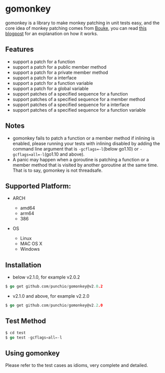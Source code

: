# gomonkey

gomonkey is a library to make monkey patching in unit tests easy, and the core idea of monkey patching comes from [Bouke](https://github.com/bouk), you can read [this blogpost](https://bou.ke/blog/monkey-patching-in-go/) for an explanation on how it works.

## Features

+ support a patch for a function
+ support a patch for a public member method
+ support a patch for a private member method
+ support a patch for a interface
+ support a patch for a function variable
+ support a patch for a global variable
+ support patches of a specified sequence for a function
+ support patches of a specified sequence for a member method
+ support patches of a specified sequence for a interface
+ support patches of a specified sequence for a function variable

## Notes
+ gomonkey fails to patch a function or a member method if inlining is enabled, please running your tests with inlining disabled by adding the command line argument that is `-gcflags=-l`(below go1.10) or `-gcflags=all=-l`(go1.10 and above).
+ A panic may happen when a goroutine is patching a function or a member method that is visited by another goroutine at the same time. That is to say, gomonkey is not threadsafe.

## Supported Platform:

- ARCH
  - amd64
  - arm64
  - 386

- OS
  - Linux
  - MAC OS X
  - Windows

## Installation
- below v2.1.0, for example v2.0.2
```go
$ go get github.com/punchio/gomonkey@v2.0.2
```
- v2.1.0 and above, for example v2.2.0
```go
$ go get github.com/punchio/gomonkey@v2.2.0
```

## Test Method
```go
$ cd test 
$ go test -gcflags=all=-l
```

## Using gomonkey

Please refer to the test cases as idioms, very complete and detailed.

